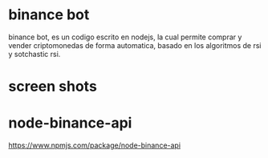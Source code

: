 # binance bot
binance bot, es un codigo escrito en nodejs, la cual permite comprar y vender criptomonedas de forma automatica, basado en los algoritmos de rsi y sotchastic rsi.

# screen shots


# node-binance-api
https://www.npmjs.com/package/node-binance-api
